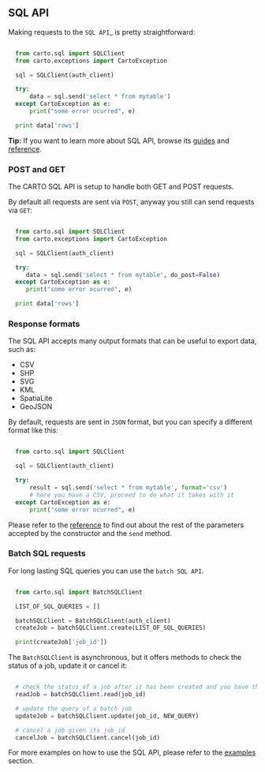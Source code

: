 ## SQL API

Making requests to the `SQL API`_ is pretty straightforward:

```python

  from carto.sql import SQLClient
  from carto.exceptions import CartoException

  sql = SQLClient(auth_client)

  try:
      data = sql.send('select * from mytable')
  except CartoException as e:
      print("some error ocurred", e)

  print data['rows']
```

**Tip:** If you want to learn more about SQL API, browse its [guides]({{site.sqlapi_docs}}/guides/) and [reference]({{site.sqlapi_docs}}/reference/).

### POST and GET

The CARTO SQL API is setup to handle both GET and POST requests.

By default all requests are sent via `POST`, anyway you still can send requests via `GET`:

```python

  from carto.sql import SQLClient
  from carto.exceptions import CartoException

  sql = SQLClient(auth_client)

  try:
     data = sql.send('select * from mytable', do_post=False)
  except CartoException as e:
     print("some error ocurred", e)

  print data['rows']
```

### Response formats

The SQL API accepts many output formats that can be useful to export data, such as:

- CSV
- SHP
- SVG
- KML
- SpatiaLite
- GeoJSON

By default, requests are sent in `JSON` format, but you can specify a different format like this:

```python

  from carto.sql import SQLClient

  sql = SQLClient(auth_client)

  try:
      result = sql.send('select * from mytable', format='csv')
      # here you have a CSV, proceed to do what it takes with it
  except CartoException as e:
      print("some error ocurred", e)
```

Please refer to the [reference]({{site.pythonsdk_docs}}/reference/) to find out about the rest of the parameters accepted by the constructor and the `send` method.


### Batch SQL requests

For long lasting SQL queries you can use the `batch SQL API`.

```python

  from carto.sql import BatchSQLClient

  LIST_OF_SQL_QUERIES = []

  batchSQLClient = BatchSQLClient(auth_client)
  createJob = batchSQLClient.create(LIST_OF_SQL_QUERIES)

  print(createJob['job_id'])
```

The `BatchSQLClient` is asynchronous, but it offers methods to check the status of a job, update it or cancel it:

```python

  # check the status of a job after it has been created and you have the job_id
  readJob = batchSQLClient.read(job_id)

  # update the query of a batch job
  updateJob = batchSQLClient.update(job_id, NEW_QUERY)

  # cancel a job given its job_id
  cancelJob = batchSQLClient.cancel(job_id)
```

For more examples on how to use the SQL API, please refer to the [examples]({{pythonsdk_docs}}/examples/) section.
